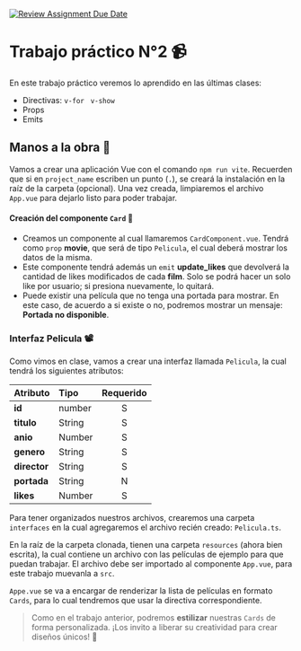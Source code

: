 [![Review Assignment Due Date](https://classroom.github.com/assets/deadline-readme-button-22041afd0340ce965d47ae6ef1cefeee28c7c493a6346c4f15d667ab976d596c.svg)](https://classroom.github.com/a/CIbqkrOs)
# Trabajo práctico N°2 📹

En este trabajo práctico veremos lo aprendido en las últimas clases:

- Directivas: ``v-for`` `` v-show``
- Props
- Emits

## Manos a la obra 🔨

Vamos a crear una aplicación Vue con el comando ``npm run vite``. Recuerden que si en `project_name` escriben un punto (`.`), se creará la instalación en la raíz de la carpeta (opcional). Una vez creada, limpiaremos el archivo `App.vue` para dejarlo listo para poder trabajar.

#### Creación del componente ``Card`` 🪪

- Creamos un componente al cual llamaremos ``CardComponent.vue``. Tendrá como ``prop`` **movie**, que será de tipo ``Pelicula``, el cual deberá mostrar los datos de la misma.
- Este componente tendrá además un ``emit`` **update_likes** que devolverá la cantidad de likes modificados de cada **film**. Solo se podrá hacer un solo like por usuario; si presiona nuevamente, lo quitará.
- Puede existir una película que no tenga una portada para mostrar. En este caso, de acuerdo a si existe o no, podremos mostrar un mensaje: **Portada no disponible**.

### Interfaz Pelicula 📽️

Como vimos en clase, vamos a crear una interfaz llamada ``Pelicula``, la cual tendrá los siguientes atributos:

| Atributo     | Tipo   | Requerido |
|:-------------|:------ |:---------:|
| **id**       | number | S         |
| **titulo**   | String | S         |
| **anio**     | Number | S         |
| **genero**   | String | S         |
| **director** | String | S         |
| **portada**  | String | N         |
| **likes**    | Number | S         |

Para tener organizados nuestros archivos, crearemos una carpeta ``interfaces`` en la cual agregaremos el archivo recién creado: ``Pelicula.ts``.

En la raíz de la carpeta clonada, tienen una carpeta ``resources`` (ahora bien escrita), la cual contiene un archivo con las películas de ejemplo para que puedan trabajar. El archivo debe ser importado al componente ``App.vue``, para este trabajo muevanla a ``src``.

``Appe.vue`` se va a encargar de renderizar la lista de películas en formato ``Cards``, para lo cual tendremos que usar la directiva correspondiente.
> Como en el trabajo anterior, podremos **estilizar** nuestras ``Cards`` de forma personalizada. ¡Los invito a liberar su creatividad para crear diseños únicos! 🦾
